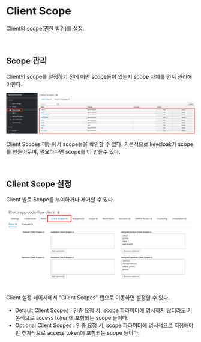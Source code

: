 # Client Scope

Client의 scope(권한 범위)를 설정.

<br/>

## Scope 관리

Client의 scope를 설정하기 전에 어떤 scope들이 있는지 scope 자체를 먼저 관리해야한다.

<img src="images/client scope/scope list.png">

Client Scopes 메뉴에서 scope들을 확인할 수 있다. 기본적으로 keycloak가 scope를 만들어두며, 필요하다면 scope를 더 만들수 있다.

<br/>

## Client Scope 설정

Client 별로 Scope를 부여하거나 제거할 수 있다.

<img src="images/client scope/client scope setting.png">

Client 설정 페이지에서 "Client Scopes" 탭으로 이동하면 설정할 수 있다.

* Default Client Scopes : 인증 요청 시, scope 파라미터에 명시하지 않더라도 기본적으로 access token에 포함되는 scope 들이다.
* Optional Client Scopes : 인증 요청 시, scope 파라미터에 명시적으로 지정해야만 추가적으로 access token에 포함되는 scope 들이다.

